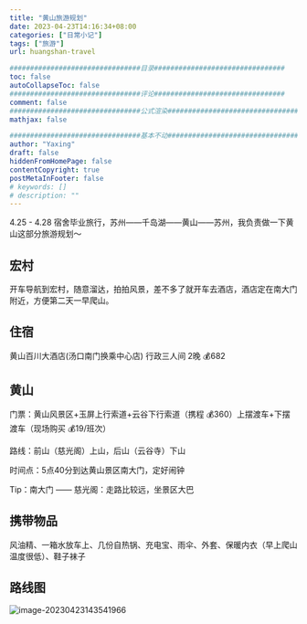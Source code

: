 ```yaml
---
title: "黄山旅游规划"
date: 2023-04-23T14:16:34+08:00
categories: ["日常小记"]
tags: ["旅游"]
url: huangshan-travel

################################目录################################
toc: false
autoCollapseToc: false
################################评论################################
comment: false
################################公式渲染################################
mathjax: false

################################基本不动################################
author: "Yaxing"
draft: false
hiddenFromHomePage: false
contentCopyright: true
postMetaInFooter: false
# keywords: []
# description: ""
---
```


4.25 - 4.28 宿舍毕业旅行，苏州——千岛湖——黄山——苏州，我负责做一下黄山这部分旅游规划～<!--more-->

## 宏村

开车导航到宏村，随意溜达，拍拍风景，差不多了就开车去酒店，酒店定在南大门附近，方便第二天一早爬山。

## 住宿

黄山百川大酒店(汤口南门换乘中心店)  行政三人间 2晚 💰682

## 黄山

门票：黄山风景区+玉屏上行索道+云谷下行索道（携程 💰360）上摆渡车+下摆渡车（现场购买 💰19/班次）

路线：前山（慈光阁）上山，后山（云谷寺）下山

时间点：5点40分到达黄山景区南大门，定好闹钟

Tip：南大门 —— 慈光阁：走路比较远，坐景区大巴

## 携带物品

风油精、一箱水放车上、几份自热锅、充电宝、雨伞、外套、保暖内衣（早上爬山温度很低）、鞋子袜子

## 路线图

![image-20230423143541966](https://yaxingfang-typora.oss-cn-hangzhou.aliyuncs.com/image-20230423143541966.png)


